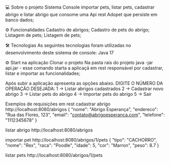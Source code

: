 💻 Sobre o projeto
Sistema Console importar pets, listar pets, cadastrar abrigo e listar abrigo que consome uma Api rest Adopet que persiste em banco dados;

⚙️ Funcionalidades
Cadastro de abrigos;
Cadastro de pets do abrigo;
Listagem de pets;
Listagem de pets;

🛠 Tecnologias
As seguintes tecnologias foram utilizadas no desenvolvimento deste sistema de console:
Java 17

⚙️ Start na aplicação
Clonar o projeto
Na pasta rais do projeto
java -jar api.jar - esse comando starta a aplicaçã em rest responsável por cadastrar, listar e importar as funcionalidades;

Após subir a aplicação apresenta as opções abaixo.
DIGITE O NÚMERO DA OPERAÇÃO DESEJADA:
1 -> Listar abrigos cadastrados
2 -> Cadastrar novo abrigo
3 -> Listar pets do abrigo
4 -> Importar pets do abrigo
5 -> Sair

Exemplos de requisições em rest
cadastrar abrigo
http://localhost:8080/abrigos
{
  "nome": "Abrigo Esperança",
  "endereco": "Rua das Flores, 123",
  "email": "contato@abrigoesperanca.com",
  "telefone": "1112345678"
}

listar abrigo
http://localhost:8080/abrigos

importar pet
http://localhost:8080/abrigos/1/pets
{
  "tipo": "CACHORRO",
  "nome": "Rex",
  "raca": "Poodle",
  "idade": 5,
	"cor": "Marron",
	"peso": 8.7
}

listar pets
http://localhost:8080/abrigos/1/pets



